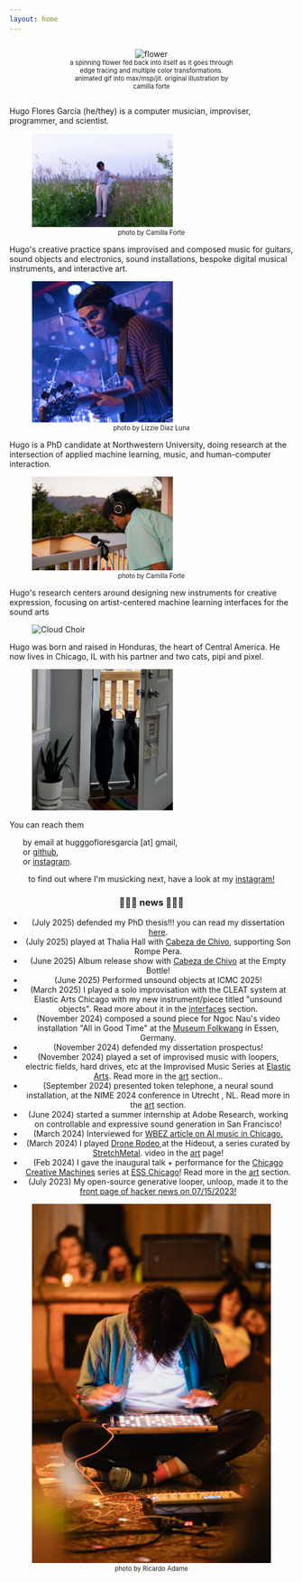 ```yaml
---
layout: home
---
```


<style>
h4 {text-align: center;}
</style>


<div style="text-align: center;">
  <figure style="display: inline-block; width: 300px; text-align: center;">
    <img src="/assets/img/flower.gif" alt="flower" width="300"/>
    <figcaption style="font-size: 0.8em; text-align: center;">a spinning flower fed back into itself as it goes through edge tracing and multiple color transformations. animated gif into max/msp/jit. original illustration by camilla forte</figcaption>
  </figure>
</div>

<div class="fun-divider"></div>

<div class="container">
  <div class="row">
    <p>Hugo Flores García (he/they) is a computer musician, improviser, programmer, and scientist. 
    </p>
    <figure>
      <img src="/assets/img/me-park.jpg" alt="Hugo Flores García" width="250"/>
      <figcaption style="font-size: 0.8em; text-align: center;">photo by Camilla Forte</figcaption>
    </figure>
  </div>

  <div class="row">
    <p>Hugo's creative practice spans improvised and composed music for guitars, sound objects and electronics, sound installations, bespoke digital musical instruments, and interactive art.</p>
    <figure>
      <img src="/assets/img/bassface.jpg" alt="Bass Face" width="250"/>
      <figcaption style="font-size: 0.8em; text-align: center;">photo by Lizzie Díaz Luna</figcaption>
    </figure>
  </div>

 <div class="row">
    <p>Hugo is a PhD candidate at Northwestern University, doing research at the intersection of applied machine learning, music, and human-computer interaction.</p>
    <figure>
      <img src="/assets/img/fieldrec.jpg" alt="Field Recording" width="250"/>
      <figcaption style="font-size: 0.8em; text-align: center;">photo by Camilla Forte</figcaption>
    </figure>
  </div>

  <div class="row">
    <p>Hugo's research centers around designing new instruments for creative expression, focusing on artist-centered machine learning interfaces for the sound arts </p>
    <figure>
      <img src="/assets/img/cloudchoir.gif" alt="Cloud Choir" width="250"/>
    </figure>
  </div>

  <div class="row">
    <p>Hugo was born and raised in Honduras, the heart of Central America. He now lives in Chicago, IL with his partner and two cats, pipi and pixel.</p>
    <figure>
      <img src="/assets/img/cats.jpg" alt="Cats" width="250"/>
    </figure>
  </div>
</div>



You can reach them
<ul style="list-style-type:none">
  <li> by email at hugggofloresgarcia [at] gmail,  </li>
  <li> or <a href="https://github.com/hugofloresgarcia">github</a>,   </li>
  <li> or <a href="https://instagram.com/hugofloresgarcia">instagram</a>.    </li>
</ul>

<div class="fun-divider"></div>
<div style="text-align: center;">
  <p> to find out where I'm musicking next, have a look at my <a href="https://instagram.com/hugofloresgarcia">instagram!</a></p>
</div>

<div class="fun-divider"></div>

<!-- a news entry, with small bullet points for each new thing i want to share -->
<div style="text-align: center;">
  <h3>📰📰📰 news 📰📰📰</h3>
  <ul>
    <li> (July 2025) defended my PhD thesis!!! you can read my dissertation <a href="https://hugofloresgarcia.art/thesis.pdf">here</a>.</li>
    <li> (July 2025) played at Thalia Hall with <a href="https://cabezadechivo.com">Cabeza de Chivo</a>, supporting Son Rompe Pera.</li>
    <li> (June 2025) Album release show with <a href="https://cabezadechivo.com">Cabeza de Chivo</a> at the Empty Bottle!</li>
    <li> (June 2025) Performed unsound objects at ICMC 2025!</li>
    <li> (March 2025) I played a solo improvisation with the CLEAT system at Elastic Arts Chicago with my new instrument/piece titled "unsound objects". Read more about it in the <a href="/interfaces#unsound-objects">interfaces</a> section.</li>
    <li> (November 2024) composed a sound piece for Ngoc Nau's video installation "All in Good Time" at the <a href="https://www.museum-folkwang.de/en/exhibition/6-12-weeks-ngoc-nau">Museum Folkwang</a> in Essen, Germany.</li>
    <li> (November 2024) defended my dissertation prospectus!</li>
    <li> (November 2024) played a set of improvised music with loopers, electric fields, hard drives, etc at the Improvised Music Series at <a href="https://elasticarts.org/events/improvised-music-series-hugo-flores-garca-teiku">Elastic Arts</a>. Read more in the <a href="/art#improvised-music">art</a> section..</li>
    <li> (September 2024) presented token telephone, a neural sound installation, at the NIME 2024 conference in Utrecht , NL. Read more in the <a href="/art#neural">art</a> section.</li>
    <li> (June 2024) started a summer internship at Adobe Research, working on controllable and expressive sound generation in San Francisco! </li>
    <li> (March 2024) Interviewed for 
      <a href="https://www.wbez.org/stories/clarice-assad-is-pioneering-ai-in-classical-music/e03cb494-2c46-49b8-ba92-49725beccc56">
      WBEZ article on AI music in Chicago.
      </a>
    </li>
    <li> (March 2024) I played 
      <a href="https://hideoutchicago.com/event/drone-rodeo-urner-and-hugo-flores-garc%C3%ADa/hideout-chicago/chicago/">
        Drone Rodeo
      </a> at the Hideout, a series curated by <a href="https://www.stretchmetal.org/">StretchMetal</a>. video in the <a href="/art">art</a> page! 
    </li>
    <li> (Feb 2024) I gave the inaugural talk + performance for the <a href="https://chicagocreativemachines.com">Chicago Creative Machines</a> series at <a href="https://ess.org">ESS Chicago</a>! Read more in the <a href="/art#neural">art</a> section. </li>
    <li> (July 2023) My open-source generative looper, unloop, made it to the <a href="https://news.ycombinator.com/item?id=36739688">front page of hacker news on 07/15/2023!</a>
    </li>
    <!-- <li> (Dec 2021) Check out <a href="https://www.mccormick.northwestern.edu/computer-science/news-events/news/articles/2021/building-tools-to-enhance-creative-expression.html">this article</a> on our ISMIR 2021 paper on Leveraging Hierarchical Structures for Musical Recognition that won the best paper award that year! 
    </li> -->
  </ul>
</div>
  

<figure>
<img src="/assets/img/hands!!.jpg" alt="photo playing a pad controller" />
<figcaption style="font-size: 0.8em; text-align: center;">photo by Ricardo Adame</figcaption>
</figure>

